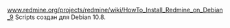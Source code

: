 www.redmine.org/projects/redmine/wiki/HowTo_Install_Redmine_on_Debian_9
Scripts создан для Debian 10.8. 